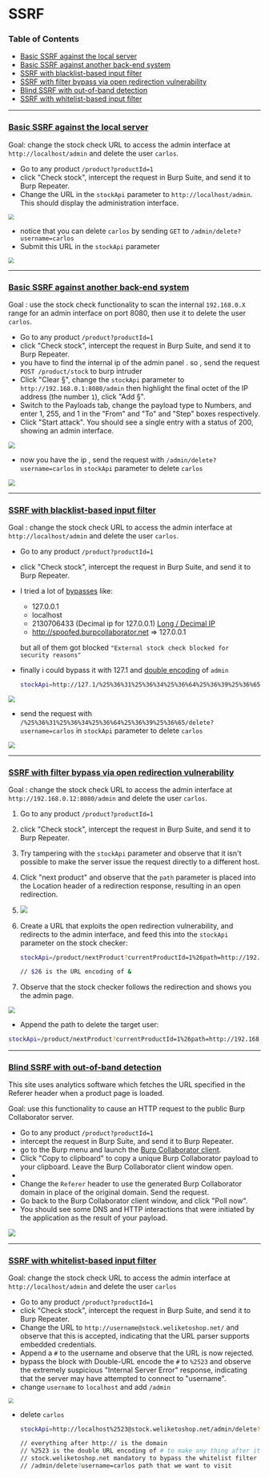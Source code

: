 # SSRF 

### Table of Contents

- [Basic SSRF against the local server](#basic-ssrf-against-the-local-server)
- [Basic SSRF against another back-end system](#basic-ssrf-against-another-back-end-system)
- [SSRF with blacklist-based input filter](#ssrf-with-blacklist-based-input-filter)
- [SSRF with filter bypass via open redirection vulnerability](#ssrf-with-filter-bypass-via-open-redirection-vulnerability)
- [Blind SSRF with out-of-band detection](#blind-ssrf-with-out-of-band-detection)
- [SSRF with whitelist-based input filter](#SSRF-with-whitelist-based-input-filter)





---

### [Basic SSRF against the local server](https://portswigger.net/web-security/ssrf/lab-basic-ssrf-against-localhost)

Goal: change the stock check URL to access the admin interface at `http://localhost/admin` and delete the user `carlos`.

- Go to any product `/product?productId=1`
- click "Check stock", intercept the request in Burp Suite, and send it to Burp Repeater.
- Change the URL in the `stockApi` parameter to `http://localhost/admin`. This should display the administration interface.

<img src=".\ssrf_img\1_1.png" style="zoom:70%;" />



- notice that you can delete `carlos` by sending `GET` to `/admin/delete?username=carlos`
- Submit this URL in the `stockApi` parameter

<img src=".\ssrf_img\1_2.png" style="zoom:70%;" />







---



### [Basic SSRF against another back-end system](https://portswigger.net/web-security/ssrf/lab-basic-ssrf-against-backend-system)

Goal : use the stock check functionality to scan the internal `192.168.0.X` range for an admin interface on port 8080, then use it to delete the user `carlos`.

- Go to any product `/product?productId=1`
- click "Check stock", intercept the request in Burp Suite, and send it to Burp Repeater.
- you have to find the internal ip of the admin panel . so , send the request `POST /product/stock` to burp intruder 
- Click "Clear §", change the `stockApi` parameter to `http://192.168.0.1:8080/admin` then highlight the final octet of the IP address (the number `1`), click "Add §".
- Switch to the Payloads tab, change the payload type to Numbers, and enter 1, 255, and 1 in the "From" and "To" and "Step" boxes respectively.
- Click "Start attack". You should see a single entry with a status of 200, showing an admin interface.

<img src=".\ssrf_img\2_1.png" style="zoom:80%;" />



- now you have the ip , send the request with  `/admin/delete?username=carlos` in `stockApi` parameter to delete `carlos`

<img src=".\ssrf_img\2_2.png" style="zoom:80%;" />





---



### [SSRF with blacklist-based input filter](https://portswigger.net/web-security/ssrf/lab-ssrf-with-blacklist-filter)

Goal : change the stock check URL to access the admin interface at `http://localhost/admin` and delete the user `carlos`.

- Go to any product `/product?productId=1`

- click "Check stock", intercept the request in Burp Suite, and send it to Burp Repeater.

- I tried a lot of [bypasses](https://github.com/swisskyrepo/PayloadsAllTheThings/tree/master/Server%20Side%20Request%20Forgery) like:

  - 127.0.0.1
  - localhost
  - 2130706433 (Decimal ip for 127.0.0.1) [Long / Decimal IP](https://www.smartconversion.com/unit_conversion/IP_Address_Converter.aspx)
  - http://spoofed.burpcollaborator.net => 127.0.0.1

  but all of them got blocked `"External stock check blocked for security reasons"`

- finally i could bypass it with 127.1 and [double encoding](https://owasp.org/www-community/Double_Encoding) of `admin`
  ```bash
  stockApi=http://127.1/%25%36%31%25%36%34%25%36%64%25%36%39%25%36%65
  ```

  



<img src=".\ssrf_img\3_1.png" style="zoom:80%;" />





- send the request with  `/%25%36%31%25%36%34%25%36%64%25%36%39%25%36%65/delete?username=carlos` in `stockApi` parameter to delete `carlos`

  

<img src=".\ssrf_img\3_2.png" style="zoom:80%;" />









----





### [SSRF with filter bypass via open redirection vulnerability](https://portswigger.net/web-security/ssrf/lab-ssrf-filter-bypass-via-open-redirection)

Goal : change the stock check URL to access the admin interface at `http://192.168.0.12:8080/admin` and delete the user `carlos`.

1. Go to any product `/product?productId=1`
2. click "Check stock", intercept the request in Burp Suite, and send it to Burp Repeater.
3. Try tampering with the `stockApi` parameter and observe that it isn't possible to make the server issue the request directly to a different host.
4. Click "next product" and observe that the `path` parameter is placed into the Location header of a redirection response, resulting in an open redirection.
5. <img src=".\ssrf_img\5_1.png" style="zoom:90%;" />



1. Create a URL that exploits the open redirection vulnerability, and redirects to the admin interface, and feed this into the `stockApi` parameter on the stock checker:

   ```bash
   stockApi=/product/nextProduct?currentProductId=1%26path=http://192.168.0.12:8080/admin
   
   // $26 is the URL encoding of &
   ```

2. Observe that the stock checker follows the redirection and shows you the admin page.

<img src=".\ssrf_img\5_2.png" style="zoom:80%;" />



- Append the path to delete the target user:

```bash
stockApi=/product/nextProduct?currentProductId=1%26path=http://192.168.0.12:8080/admin/delete?username=carlos
```



---





### [Blind SSRF with out-of-band detection](https://portswigger.net/web-security/ssrf/blind/lab-out-of-band-detection)

This site uses analytics software which fetches the URL specified in the Referer header when a product page is loaded.

Goal: use this functionality to cause an HTTP request to the public Burp Collaborator server.

- Go to any product `/product?productId=1`
- intercept the request in Burp Suite, and send it to Burp Repeater.
- go to the Burp menu and launch the [Burp Collaborator client](https://portswigger.net/burp/documentation/desktop/tools/collaborator-client).
- Click "Copy to clipboard" to copy a unique Burp Collaborator payload to your clipboard. Leave the Burp Collaborator client window open.
- 
- Change the `Referer` header to use the generated Burp Collaborator domain in place of the original domain. Send the request.
- Go back to the Burp Collaborator client window, and click "Poll now". 
- You should see some DNS and HTTP interactions that were initiated by the application as the result of your payload.

<img src=".\ssrf_img\6_1.png" style="zoom:90%;" />



---



### [SSRF with whitelist-based input filter](https://portswigger.net/web-security/ssrf/lab-ssrf-with-whitelist-filter)

Goal: change the stock check URL to access the admin interface at `http://localhost/admin` and delete the user `carlos`

- Go to any product `/product?productId=1`
- click "Check stock", intercept the request in Burp Suite, and send it to Burp Repeater.
- Change the URL to `http://username@stock.weliketoshop.net/` and observe that this is accepted, indicating that the URL parser supports embedded credentials.
- Append a `#` to the username and observe that the URL is now rejected.
- bypass the block with Double-URL encode the `#` to `%2523` and observe the extremely suspicious "Internal Server Error" response, indicating that the server may have attempted to connect to "username".
- change `username` to `localhost` and add `/admin`

<img src=".\ssrf_img\4_1.png" style="zoom:60%;" />



- delete `carlos`

  ````bash
  stockApi=http://localhost%2523@stock.weliketoshop.net/admin/delete?username=carlos
  
  // everything after http:// is the domain 
  // %2523 is the double URL encoding of # to make any thing after it just an id (element)
  // stock.weliketoshop.net mandatory to bypass the whitelist filter
  // /admin/delete?username=carlos path that we want to visit
  ````

  



